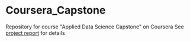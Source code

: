 # Coursera_Capstone
Repository for course "Applied Data Science Capstone" on Coursera
See [project report](../blob/master/CapstoneReport-Best%20locations%20to%20set%20up%20tourist%20E-Scooter%20stations%20in%20Paris.pdf) for details
